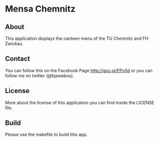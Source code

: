 Mensa Chemnitz
==============

About
-----
This application displays the canteen menu of the TU Chemnitz and FH Zwickau.

Contact
-------
You can follow this on the Facebook Page http://goo.gl/FPv0d or you can follow me on twitter (@bjawebos).

License
-------
More about the license of this application you can find inside the LICENSE file.

Build
-----
Please use the makefile to build this app.